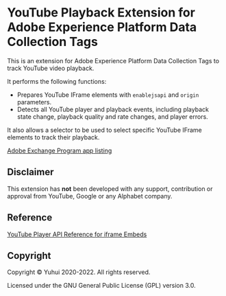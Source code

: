 # YouTube Playback Extension for Adobe Experience Platform Data Collection Tags

This is an extension for Adobe Experience Platform Data Collection Tags to track YouTube video playback.

It performs the following functions:

- Prepares YouTube IFrame elements with `enablejsapi` and `origin` parameters.
- Detects all YouTube player and playback events, including playback state change, playback quality and rate changes, and player errors.

It also allows a selector to be used to select specific YouTube IFrame elements to track their playback.

[Adobe Exchange Program app listing](https://exchange.adobe.com/apps/ec/104160)

## Disclaimer

This extension has **not** been developed with any support, contribution or approval from YouTube, Google or any Alphabet company.

## Reference

[YouTube Player API Reference for iframe Embeds](https://developers.google.com/youtube/iframe_api_reference)

## Copyright

Copyright &copy; Yuhui 2020-2022. All rights reserved.

Licensed under the GNU General Public License (GPL) version 3.0.